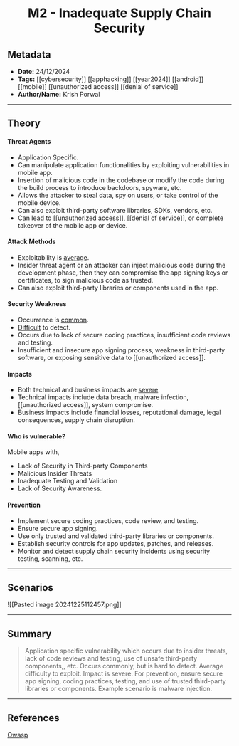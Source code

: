 <center><h1>M2 - Inadequate Supply Chain Security</h1></center>

## Metadata
- **Date:** 24/12/2024  
- **Tags:** [[cybersecurity]] [[apphacking]] [[year2024]] [[android]] [[mobile]] [[unauthorized access]] [[denial of service]]
- **Author/Name:** Krish Porwal

---

## Theory
#### Threat Agents
- Application Specific.
- Can manipulate application functionalities by exploiting vulnerabilities in mobile app.
- Insertion of malicious code in the codebase or modify the code during the build process to introduce backdoors, spyware, etc.
- Allows the attacker to steal data, spy on users, or take control of the mobile device.
- Can also exploit third-party software libraries, SDKs, vendors, etc.
- Can lead to [[unauthorized access]], [[denial of service]], or complete takeover of the mobile app or device.

#### Attack Methods
- Exploitability is <u>average</u>.
- Insider threat agent or an attacker can inject malicious code during the development phase, then they can compromise the app signing keys or certificates, to sign malicious code as trusted.
- Can also exploit third-party libraries or components used in the app.

#### Security Weakness
- Occurrence is <u>common</u>.
- <u>Difficult</u> to detect.
- Occurs due to lack of secure coding practices, insufficient code reviews and testing.
- Insufficient and insecure app signing process, weakness in third-party software, or exposing sensitive data to [[unauthorized access]].

#### Impacts
- Both technical and business impacts are <u>severe</u>.
- Technical impacts include data breach, malware infection, [[unauthorized access]], system compromise.
- Business impacts include financial losses, reputational damage, legal consequences, supply chain disruption.

#### Who is vulnerable?
Mobile apps with,
- Lack of Security in Third-party Components
- Malicious Insider Threats
- Inadequate Testing and Validation
- Lack of Security Awareness.

#### Prevention
- Implement secure coding practices, code review, and testing.
- Ensure secure app signing.
- Use only trusted and validated third-party libraries or components.
- Establish security controls for app updates, patches, and releases.
- Monitor and detect supply chain security incidents using security testing, scanning, etc.

---

## Scenarios
![[Pasted image 20241225112457.png]]

---

## Summary
> Application specific vulnerability which occurs due to insider threats, lack of code reviews and testing, use of unsafe third-party components,, etc. Occurs commonly, but is hard to detect. Average difficulty to exploit. Impact is severe. For prevention, ensure secure app signing, coding practices, testing, and use of trusted third-party libraries or components. Example scenario is malware injection.

---

## References
[Owasp](https://owasp.org/www-project-mobile-top-10/2023-risks/m2-inadequate-supply-chain-security.html)
